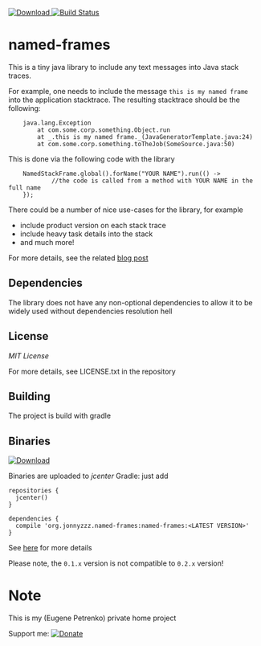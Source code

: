 [ ![Download](https://api.bintray.com/packages/jonnyzzz/maven/named-frames/images/download.svg) ](https://bintray.com/jonnyzzz/maven/named-frames/_latestVersion) [ ![Build Status](https://travis-ci.org/jonnyzzz/named-java-frames.svg?branch=master)](https://travis-ci.org/jonnyzzz/named-java-frames)

named-frames
============

This is a tiny java library to include any text messages
into Java stack traces.


For example, one needs to include the message ```this is my named frame```
into the application stacktrace. The resulting stacktrace should be the
following:

        java.lang.Exception
        	at com.some.corp.something.Object.run
        	at _.this is my named frame._(JavaGeneratorTemplate.java:24)
        	at com.some.corp.something.toTheJob(SomeSource.java:50)

This is done via the following code with the library

        NamedStackFrame.global().forName("YOUR NAME").run(() -> 
                //the code is called from a method with YOUR NAME in the full name
        });

There could be a number of nice use-cases for the library, for example

- include product version on each stack trace
- include heavy task details into the stack
- and much more!

For more details, see the related [blog post](http://blog.jonnyzzz.name/2014/04/named-stack-frames-for-jvm.html)


Dependencies
------------

The library does not have any non-optional dependencies to allow it
to be widely used without dependencies resolution hell

License
-------

*MIT License*

For more details, see LICENSE.txt in the repository


Building
--------

The project is build with gradle


Binaries
--------
[ ![Download](https://api.bintray.com/packages/jonnyzzz/maven/named-frames/images/download.svg) ](https://bintray.com/jonnyzzz/maven/named-frames/_latestVersion) 

Binaries are uploaded to *jcenter*
Gradle: just add
```
repositories {
  jcenter()
}

dependencies {
  compile 'org.jonnyzzz.named-frames:named-frames:<LATEST VERSION>'
}
```

See [here](https://bintray.com/jonnyzzz/maven/named-frames) for more details

Please note, the `0.1.x` version is not compatible to `0.2.x` version!

Note
====
This is my (Eugene Petrenko) private home project

Support me:
[![Donate](https://www.paypalobjects.com/en_US/i/btn/btn_donate_LG.gif)](https://www.paypal.com/cgi-bin/webscr?cmd=_s-xclick&hosted_button_id=AYHRF77JDGPLA)
